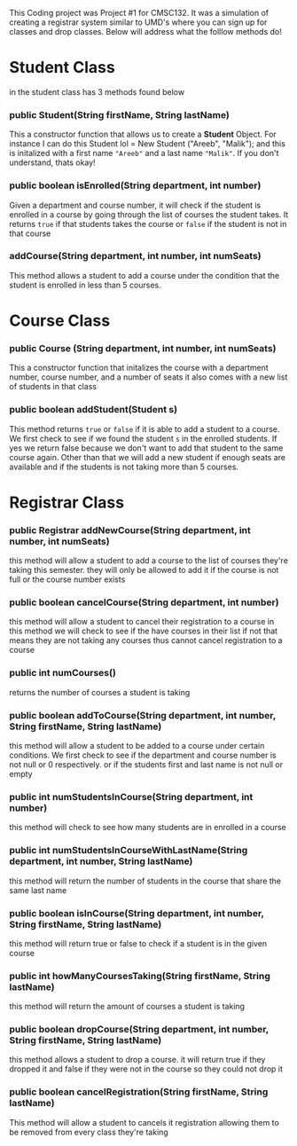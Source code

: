 This Coding project was Project #1 for CMSC132.
It was a simulation of creating a registrar system similar to UMD's where you can sign up for classes and drop classes. 
Below will address what the folllow methods do!

# Student Class
in the student class has 3 methods found below

### public Student(String firstName, String lastName)
This a constructor function that allows us to create a **Student** Object.
For instance I can do this Student lol = New Student ("Areeb", "Malik");
and this is initalized with a first name `"Areeb"` and a last name `"Malik"`.
If you don't understand, thats okay!

### public boolean isEnrolled(String department, int number)
Given a department and course number, it will check if the student is enrolled in a course
by going through the list of courses the student takes. It returns `true` if that students takes the course
or `false` if the student is not in that course

### addCourse(String department, int number, int numSeats)
This method allows a student to add a course under the condition that the student is enrolled in less than 5 courses.

# Course Class

### public Course (String department, int number, int numSeats)
This a constructor function that initalizes the course with a department number, course number, and a number of seats
it also comes with a new list of students in that class

### public boolean addStudent(Student s)
This method returns `true` or `false` if it is able to add a student to a course. 
We first check to see if we found the student `s` in the enrolled students. If yes
we return false because we don't want to add that student to the same course again. Other than that we will add a new student
if enough seats are available and if the students is not taking more than 5 courses.

# Registrar Class

### public Registrar addNewCourse(String department, int number, int numSeats) 
this method will allow a student to add a course to the list of courses 
they're taking this semester. they will only be allowed to add it
if the course is not full or the course number exists

### public boolean cancelCourse(String department, int number)
this method will allow a student to cancel their registration to a course
in this method we will check to see if the have courses in their list
if not that means they are not taking any courses thus cannot cancel
registration to a course

### public int numCourses()
returns the number of courses a student is taking

### public boolean addToCourse(String department, int number, String firstName, String lastName)
this method will allow a student to be added to a course under certain
conditions. We first check to see if the department and course number
is not null or 0 respectively. or if the students first and last name
is not null or empty

### public int numStudentsInCourse(String department, int number)
this method will check to see how many students are in enrolled in a course

### public int numStudentsInCourseWithLastName(String department, int number, String lastName)
this method will return the number of students in the course that
share the same last name

### public boolean isInCourse(String department, int number, String firstName, String lastName)
this method will return true or false to check if a student is in the
given course

### public int howManyCoursesTaking(String firstName, String lastName)
this method will return the amount of courses a student is taking

### public boolean dropCourse(String department, int number, String firstName, String lastName)
this method allows a student to drop a course. it will return true
if they dropped it and false if they were not in the course so they
could not drop it

### public boolean cancelRegistration(String firstName, String lastName)
This method will allow a student to cancels it registration
allowing them to be removed from every class they're taking
